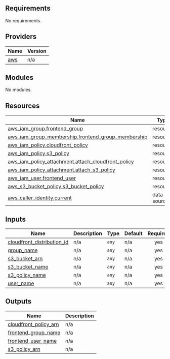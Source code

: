 <!-- BEGIN_TF_DOCS -->
## Requirements

No requirements.

## Providers

| Name | Version |
|------|---------|
| <a name="provider_aws"></a> [aws](#provider\_aws) | n/a |

## Modules

No modules.

## Resources

| Name | Type |
|------|------|
| [aws_iam_group.frontend_group](https://registry.terraform.io/providers/hashicorp/aws/latest/docs/resources/iam_group) | resource |
| [aws_iam_group_membership.frontend_group_membership](https://registry.terraform.io/providers/hashicorp/aws/latest/docs/resources/iam_group_membership) | resource |
| [aws_iam_policy.cloudfront_policy](https://registry.terraform.io/providers/hashicorp/aws/latest/docs/resources/iam_policy) | resource |
| [aws_iam_policy.s3_policy](https://registry.terraform.io/providers/hashicorp/aws/latest/docs/resources/iam_policy) | resource |
| [aws_iam_policy_attachment.attach_cloudfront_policy](https://registry.terraform.io/providers/hashicorp/aws/latest/docs/resources/iam_policy_attachment) | resource |
| [aws_iam_policy_attachment.attach_s3_policy](https://registry.terraform.io/providers/hashicorp/aws/latest/docs/resources/iam_policy_attachment) | resource |
| [aws_iam_user.frontend_user](https://registry.terraform.io/providers/hashicorp/aws/latest/docs/resources/iam_user) | resource |
| [aws_s3_bucket_policy.s3_bucket_policy](https://registry.terraform.io/providers/hashicorp/aws/latest/docs/resources/s3_bucket_policy) | resource |
| [aws_caller_identity.current](https://registry.terraform.io/providers/hashicorp/aws/latest/docs/data-sources/caller_identity) | data source |

## Inputs

| Name | Description | Type | Default | Required |
|------|-------------|------|---------|:--------:|
| <a name="input_cloudfront_distribution_id"></a> [cloudfront\_distribution\_id](#input\_cloudfront\_distribution\_id) | n/a | `any` | n/a | yes |
| <a name="input_group_name"></a> [group\_name](#input\_group\_name) | n/a | `any` | n/a | yes |
| <a name="input_s3_bucket_arn"></a> [s3\_bucket\_arn](#input\_s3\_bucket\_arn) | n/a | `any` | n/a | yes |
| <a name="input_s3_bucket_name"></a> [s3\_bucket\_name](#input\_s3\_bucket\_name) | n/a | `any` | n/a | yes |
| <a name="input_s3_policy_name"></a> [s3\_policy\_name](#input\_s3\_policy\_name) | n/a | `any` | n/a | yes |
| <a name="input_user_name"></a> [user\_name](#input\_user\_name) | n/a | `any` | n/a | yes |

## Outputs

| Name | Description |
|------|-------------|
| <a name="output_cloudfront_policy_arn"></a> [cloudfront\_policy\_arn](#output\_cloudfront\_policy\_arn) | n/a |
| <a name="output_frontend_group_name"></a> [frontend\_group\_name](#output\_frontend\_group\_name) | n/a |
| <a name="output_frontend_user_name"></a> [frontend\_user\_name](#output\_frontend\_user\_name) | n/a |
| <a name="output_s3_policy_arn"></a> [s3\_policy\_arn](#output\_s3\_policy\_arn) | n/a |
<!-- END_TF_DOCS -->